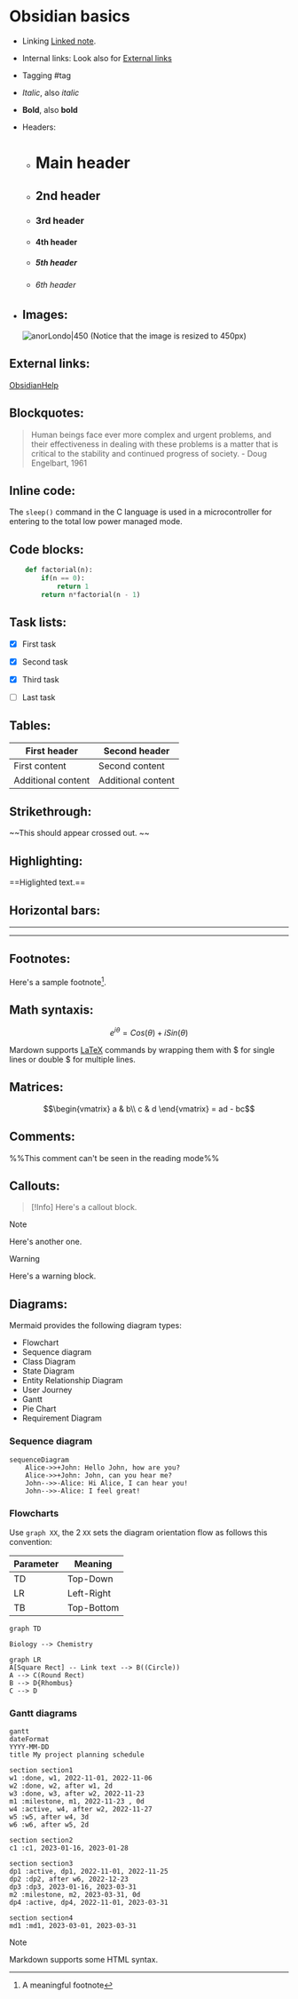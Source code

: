 # Obsidian basics

- Linking [Linked note](Linked%20note.md).
- Internal links: Look also for [External links](#external+links)
- Tagging #tag 
- *Italic*, also _italic_
- **Bold**, also __bold__
- Headers:
	- # Main header
	- ## 2nd header
	- ### 3rd header
	- #### 4th header
	- ##### 5th header
	- ###### 6th header

- ## Images:

	![anorLondo|450](https://media.vandal.net/i/1088x1088/5-2018/20185251362_1.jpg)
(Notice that the image is resized to 450px)


## External links:
[ObsidianHelp](https://help.obsidian.md/How+to/Format+your+notes)


## Blockquotes:
> Human beings face ever more complex and urgent problems, and their effectiveness in dealing with these problems is a matter that is critical to the stability and continued progress of society. 
   \- Doug Engelbart, 1961


## Inline code:
The `sleep()` command in the C language is used in a microcontroller for entering to the total low power managed mode.


## Code blocks:

```Python
	def factorial(n):
		if(n == 0):
			return 1
		return n*factorial(n - 1)
```


## Task lists:
- [x] First task
- [x] Second task
- [x] Third task
- [ ] Last task


## Tables:

|First header | Second header |
| --------------- | ----------------- |
|First content | Second content |
|Additional content | Additional content |


## Strikethrough:
~~This should appear crossed out. ~~


## Highlighting:
==Higlighted text.==


## Horizontal bars:

___

---

## Footnotes:
Here's a sample footnote[^1].

[^1]: A meaningful footnote


## Math syntaxis:


$$e^{i\theta} = Cos(\theta) + iSin(\theta)$$

Mardown supports [LaTeX](LaTeX.md) commands by wrapping them with $\$$ for single lines or double  $\$$ for  multiple lines.


## Matrices:

$$\begin{vmatrix}
a & b\\
c & d
\end{vmatrix} = ad - bc$$


## Comments:

%%This comment can't be seen in the reading mode%%


## Callouts:

> [!Info]
 Here's a callout block.

> [!Note]
 Here's another one.

>[!Warning]
>Here's a warning block.


## Diagrams:

Mermaid provides the following diagram types:

-   Flowchart
-   Sequence diagram
-   Class Diagram
-   State Diagram
-   Entity Relationship Diagram
-   User Journey
-   Gantt
-   Pie Chart
-   Requirement Diagram

### Sequence diagram

```mermaid
sequenceDiagram
	Alice->>+John: Hello John, how are you?
	Alice->>+John: John, can you hear me?
	John-->>-Alice: Hi Alice, I can hear you!
	John-->>-Alice: I feel great!	
```

### Flowcharts

Use `graph XX`, the 2 `XX` sets the diagram orientation flow as follows this convention:

| Parameter | Meaning |
| ---------- | ----------- |
| TD | Top-Down |
| LR | Left-Right |
| TB | Top-Bottom |

```mermaid
graph TD

Biology --> Chemistry
```

```mermaid
graph LR
A[Square Rect] -- Link text --> B((Circle))
A --> C(Round Rect)
B --> D{Rhombus}
C --> D
```


### Gantt diagrams

```mermaid
gantt
dateFormat
YYYY-MM-DD
title My project planning schedule

section section1
w1 :done, w1, 2022-11-01, 2022-11-06
w2 :done, w2, after w1, 2d
w3 :done, w3, after w2, 2022-11-23
m1 :milestone, m1, 2022-11-23 , 0d
w4 :active, w4, after w2, 2022-11-27
w5 :w5, after w4, 3d 
w6 :w6, after w5, 2d 

section section2
c1 :c1, 2023-01-16, 2023-01-28 

section section3
dp1 :active, dp1, 2022-11-01, 2022-11-25 
dp2 :dp2, after w6, 2022-12-23
dp3 :dp3, 2023-01-16, 2023-03-31 
m2 :milestone, m2, 2023-03-31, 0d 
dp4 :active, dp4, 2022-11-01, 2023-03-31

section section4 
md1 :md1, 2023-03-01, 2023-03-31

```


>[!Note]
>Markdown supports some HTML syntax.


